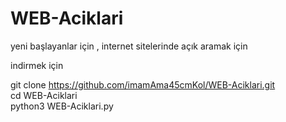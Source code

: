 # WEB-Aciklari
yeni başlayanlar için , internet sitelerinde açık aramak için


indirmek için

git clone https://github.com/imamAma45cmKol/WEB-Aciklari.git                 
cd WEB-Aciklari         
python3 WEB-Aciklari.py                           